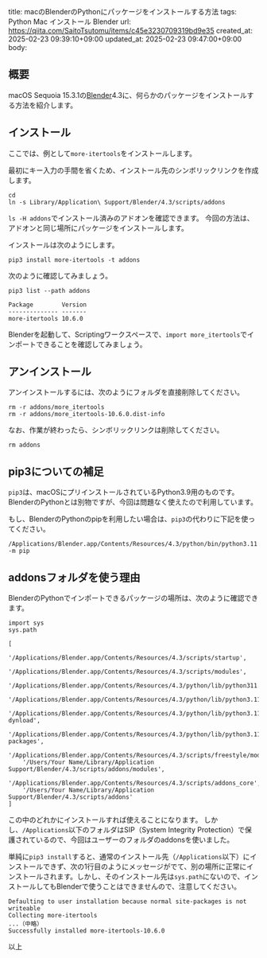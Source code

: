 title: macのBlenderのPythonにパッケージをインストールする方法
tags: Python Mac インストール Blender
url: https://qiita.com/SaitoTsutomu/items/c45e3230709319bd9e35
created_at: 2025-02-23 09:39:10+09:00
updated_at: 2025-02-23 09:47:00+09:00
body:

## 概要

macOS Sequoia 15.3.1の[Blender](https://www.blender.org/)4.3に、何らかのパッケージをインストールする方法を紹介します。

## インストール

ここでは、例として`more-itertools`をインストールします。

最初にキー入力の手間を省くため、インストール先のシンボリックリンクを作成します。

```sh:zsh
cd
ln -s Library/Application\ Support/Blender/4.3/scripts/addons
```

`ls -H addons`でインストール済みのアドオンを確認できます。
今回の方法は、アドオンと同じ場所にパッケージをインストールします。

インストールは次のようにします。

```sh:zsh
pip3 install more-itertools -t addons
```

次のように確認してみましょう。

```sh:zsh
pip3 list --path addons
```

```output:出力
Package        Version
-------------- -------
more-itertools 10.6.0
```

Blenderを起動して、Scriptingワークスペースで、`import more_itertools`でインポートできることを確認してみましょう。

## アンインストール

アンインストールするには、次のようにフォルダを直接削除してください。

```sh:zsh
rm -r addons/more_itertools
rm -r addons/more_itertools-10.6.0.dist-info
```

なお、作業が終わったら、シンボリックリンクは削除してください。

```sh:zsh
rm addons
```

## pip3についての補足

`pip3`は、macOSにプリインストールされているPython3.9用のものです。
BlenderのPythonとは別物ですが、今回は問題なく使えたので利用しています。

もし、BlenderのPythonのpipを利用したい場合は、`pip3`の代わりに下記を使ってください。

```
/Applications/Blender.app/Contents/Resources/4.3/python/bin/python3.11 -m pip
```

## addonsフォルダを使う理由

BlenderのPythonでインポートできるパッケージの場所は、次のように確認できます。

```python:BlenderのScriptingワークスペース
import sys
sys.path
```

```output:出力（改行を追加）
[
    '/Applications/Blender.app/Contents/Resources/4.3/scripts/startup',
    '/Applications/Blender.app/Contents/Resources/4.3/scripts/modules',
    '/Applications/Blender.app/Contents/Resources/4.3/python/lib/python311.zip',
    '/Applications/Blender.app/Contents/Resources/4.3/python/lib/python3.11',
    '/Applications/Blender.app/Contents/Resources/4.3/python/lib/python3.11/lib-dynload',
    '/Applications/Blender.app/Contents/Resources/4.3/python/lib/python3.11/site-packages',
    '/Applications/Blender.app/Contents/Resources/4.3/scripts/freestyle/modules',
    '/Users/Your Name/Library/Application Support/Blender/4.3/scripts/addons/modules',
    '/Applications/Blender.app/Contents/Resources/4.3/scripts/addons_core',
    '/Users/Your Name/Library/Application Support/Blender/4.3/scripts/addons'
]
```

この中のどれかにインストールすれば使えることになります。
しかし、`/Applications`以下のフォルダはSIP（System Integrity Protection）で保護されているので、今回はユーザーのフォルダのaddonsを使いました。

単純に`pip3 install`すると、通常のインストール先（`/Applications`以下）にインストールできず、次の1行目のようにメッセージがでて、別の場所に正常にインストールされます。しかし、そのインストール先は`sys.path`にないので、インストールしてもBlenderで使うことはできませんので、注意してください。

```output:出力
Defaulting to user installation because normal site-packages is not writeable
Collecting more-itertools
...（中略）
Successfully installed more-itertools-10.6.0
```

以上

